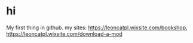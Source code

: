 # hi
My first thing in github. my sites: https://leoncatpl.wixsite.com/bookshop, https://leoncatpl.wixsite.com/download-a-mod
